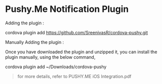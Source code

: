 Pushy.Me Notification Plugin
=======================================

Adding the plugin :

cordova plugin add https://github.com/SreenivasR/cordova-pushy.git

Manually Adding the plugin :

Once you have downloaded the plugin and unzipped it, you can install the plugin manually, using the below command,

cordova plugin add ~/Downloads/cordova-pushy

> for more details, refer to PUSHY.ME iOS Integration.pdf
